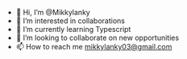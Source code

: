 - 👋 Hi, I’m @Mikkylanky
- 👀 I’m interested in collaborations 
- 🌱 I’m currently learning Typescript
- 💞️ I’m looking to collaborate on new opportunities 
- 📫 How to reach me mikkylanky03@gmail.com

<!---
Mikkylanky/Mikkylanky is a ✨ special ✨ repository because its `README.md` (this file) appears on your GitHub profile.
You can click the Preview link to take a look at your changes.
--->
